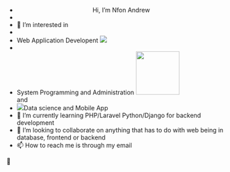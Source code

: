 - <center>Hi, I’m Nfon Andrew
- 
- 👀 I’m interested in 
- <li> Web Application Developent <img src ="https://static.thenounproject.com/png/246821-200.png"/> </li>
-  <li> System Programming and Administration <img src="https://cdn3.iconfinder.com/data/icons/programming-fourteen-black-and-white/128/software-computer-program-system-512.png" width="100px"/> </li> and <li> <img src="https://cdn.iconscout.com/icon/free/png-512/data-science-46-1170621.png"/>Data science and Mobile App</li>
- 🌱 I’m currently learning PHP/Laravel Python/Django for backend development
- 💞️ I’m looking to collaborate on anything that has to do with web being in database, frontend or backend
- 📫 How to reach me is through my email
</center>👋 
<!---
andrew21-mch/andrew21-mch is a ✨ special ✨ repository because its `README.md` (this file) appears on your GitHub profile.
You can click the Preview link to take a look at your changes.
--->
